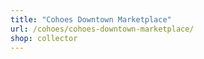 ```yaml
---
title: "Cohoes Downtown Marketplace"
url: /cohoes/cohoes-downtown-marketplace/
shop: collector
---
```

